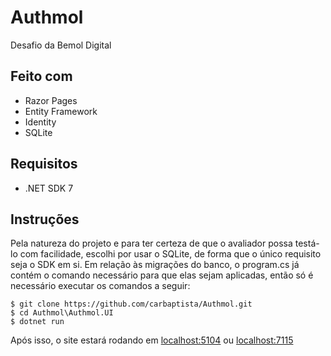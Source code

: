 # Authmol
Desafio da Bemol Digital

## Feito com
- Razor Pages
- Entity Framework
- Identity
- SQLite

## Requisitos
- .NET SDK 7

## Instruções
Pela natureza do projeto e para ter certeza de que o avaliador possa testá-lo com facilidade, escolhi por usar o SQLite,
de forma que o único requisito seja o SDK em si. Em relação às migrações do banco, o program.cs já contém o comando necessário
para que elas sejam aplicadas, então só é necessário executar os comandos a seguir:

```
$ git clone https://github.com/carbaptista/Authmol.git
$ cd Authmol\Authmol.UI
$ dotnet run
```
Após isso, o site estará rodando em [localhost:5104](http://localhost:5104/) ou [localhost:7115](http://localhost:7115/)

